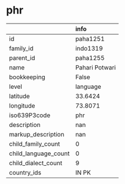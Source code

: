 # phr
|                      | info           |
|:---------------------|:---------------|
| id                   | paha1251       |
| family_id            | indo1319       |
| parent_id            | paha1255       |
| name                 | Pahari Potwari |
| bookkeeping          | False          |
| level                | language       |
| latitude             | 33.6424        |
| longitude            | 73.8071        |
| iso639P3code         | phr            |
| description          | nan            |
| markup_description   | nan            |
| child_family_count   | 0              |
| child_language_count | 0              |
| child_dialect_count  | 9              |
| country_ids          | IN PK          |